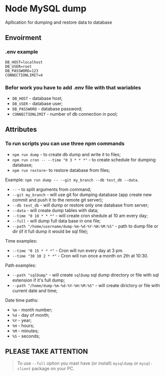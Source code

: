 # Node MySQL dump

Apllication for dumping and restore data to database

## Envoirment

### .env example

```
DB_HOST=localhost
DB_USER=root
DB_PASSWORD=123
CONNECTIONLIMIT=4
```

### Befor work you have to add .env file with that wariables

- `DB_HOST` - database host;
- `DB_USER` - database user;
- `DB_PASSWORD` - database password;
- `CONNECTIONLIMIT` - number of db connection in pool;

## Attributes

### To run scripts you can use three npm commands

- `npm run dump` - to create db dump and write it to files;
- `npm run cron -- --time "0 3 * * *"` - to create schedule for dumping database;
- `npm run restore`- to restore database from files;

Example: `npm run dump -- --git my_branch --db test_db --data`.

- `--` - to split arguments from command;
- `--git my_branch` - will use git for dumping database (app create new commit and push it to the remote git server);
- `--db test_db` - will dump or restore only one database from server;
- `--data` - will create dump tables with data;
- `--time "0 10 * * *"` - will create cron shedule at 10 am every day;
- `--full` - will dump full data base in one file;
- `--path "/home/username/dump-%m-%d-%Y-%H:%M:%S"` - path to dump file or dir (if it full dump it would be sql file);

Time examples:

- `--time "0 15 * * *"` - Cron will run every day at 3 pm.
- `--time "30 10 2 * *"` - Cron will run once a month on 2th at 10:30.

Path examples:

- `--path "sqlDump"` - will create `sqlDump` sql dump directory or file with sql extension if it's full dump;
- `--path "/home/dump-%m-%d-%Y-%H:%M:%S"` - will create dirictory or file with current date and time;

Date time paths:

- `%m` - month number;
- `%d` - day of month;
- `%Y` - year;
- `%H` - hours;
- `%M` - minutes;
- `%S` - seconds;

## PLEASE TAKE ATTENTION
>  To use `--full` option you mast have (or install) `mysqldump` or `mysql-client` package on your PC.
